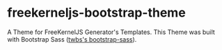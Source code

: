 # freekerneljs-bootstrap-theme
A Theme for FreeKernelJS Generator's Templates. This Theme was built with Bootstrap Sass ([twbs's bootstrap-sass](https://github.com/twbs/bootstrap-sass)).
